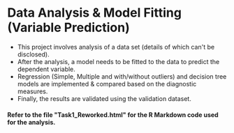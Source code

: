 # Data Analysis & Model Fitting (Variable Prediction)
- This project involves analysis of a data set (details of which can't be disclosed). 
- After the analysis, a model needs to be fitted to the data to predict the dependent variable.
- Regression (Simple, Multiple and with/without outliers) and decision tree models are implemented & compared based on the diagnostic measures.
- Finally, the results are validated using the validation dataset.

#### Refer to the file "Task1_Reworked.html" for the R Markdown code used for the analysis.
